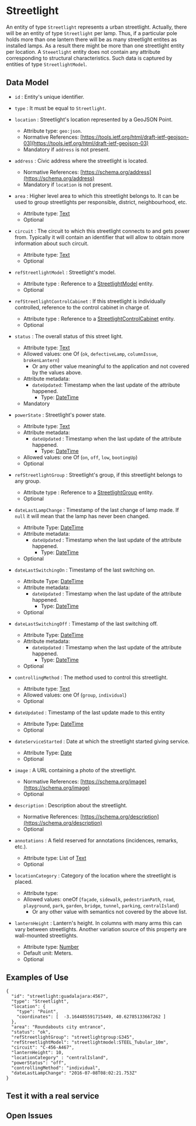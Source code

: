 # Streetlight

An entity of type `Streetlight` represents a urban streetlight. Actually, there will be an entity of type `Streetlight` per lamp. Thus,
if a particular pole holds more than one lantern there will be as many streetlight entites as installed lamps. As a result there might be more than
one streetlight entity per location. 
A `Steeetlight` entity does not contain any attribute corresponding to structural characteristics.
Such data is captured by entities of type `StreetlightModel`.

## Data Model

+ `id` : Entity's unique identifier. 

+ `type` : It must be equal to `Streetlight`.

+ `location` : Streetlight's location represented by a GeoJSON Point. 
    + Attribute type: `geo:json`.
    + Normative References: [https://tools.ietf.org/html/draft-ietf-geojson-03](https://tools.ietf.org/html/draft-ietf-geojson-03)
    + Mandatory if `address` is not present.
    
+ `address` : Civic address where the streetlight is located. 
    + Normative References: [https://schema.org/address](https://schema.org/address)
    + Mandatory if `location` is not present.
    
+ `area` : Higher level area to which this streetlight belongs to. It can be used to group streetlights per
responsible, district, neighbourhood, etc.
    + Attribute type: [Text](https://schema.org/Text)
    + Optional 

+ `circuit` : The circuit to which this streetlight connects to and gets power from.
Typically it will contain an identifier that will allow to obtain more information about such circuit. 
    + Attribute type: [Text](http://schema.org/Text)
    + Optional

+ `refStreetlightModel` : Streetlight's model. 
    + Attribute type : Reference to a [StreetlightModel](../../StreetlightModel/doc/spec.md) entity.
    + Optional
    
+ `refStreetlightControlCabinet` : If this streetlight is individually controlled, reference to the control cabinet in charge of.
    + Attribute type : Reference to a [StreetlightControlCabinet](../../StreetlightControlCabinet/doc/spec.md) entity.
    + Optional

+ `status` : The overall status of this street light. 
    + Attribute type: [Text](http://schema.org/Text)
    + Allowed values: one Of (`ok`, `defectiveLamp`, `columnIssue`, `brokenLantern`)
        + Or any other value meaningful to the application and not covered by the values above. 
    + Attribute metadata:
        + `dateUpdated`: Timestamp when the last update of the attribute happened.
            + Type: [DateTime](http://schema.org/DateTime)
    + Mandatory

+ `powerState` : Streetlight's power state.
    + Attribute type: [Text](http://schema.org/Text)
    + Attribute metadata:
        + `dateUpdated` : Timestamp when the last update of the attribute happened.
            + Type: [DateTime](http://schema.org/DateTime)
    + Allowed values: one Of (`on`, `off`, `low`, `bootingUp`)
    + Optional
    
+ `refStreetlightGroup` : Streetlight's group, if this streetlight belongs to any group. 
    + Attribute type : Reference to a [StreetlightGroup](../../StreetlightGroup/doc/spec.md) entity.
    + Optional

+ `dateLastLampChange` : Timestamp of the last change of lamp made. If `null` it will mean that the lamp has never been changed. 
    + Attribute Type: [DateTime](http://schema.org/DateTime)
    + Attribute metadata:
        + `dateUpdated` : Timestamp when the last update of the attribute happened.
            + Type: [DateTime](http://schema.org/DateTime)
    + Optional
    
+ `dateLastSwitchingOn` : Timestamp of the last switching on.
    + Attribute Type: [DateTime](http://schema.org/DateTime)
    + Attribute metadata:
        + `dateUpdated` : Timestamp when the last update of the attribute happened.
            + Type: [DateTime](http://schema.org/DateTime)
    + Optional

+ `dateLastSwitchingOff` : Timestamp of the last switching off.
    + Attribute Type: [DateTime](http://schema.org/DateTime)
    + Attribute metadata:
        + `dateUpdated` : Timestamp when the last update of the attribute happened.
            + Type: [DateTime](http://schema.org/DateTime)
    + Optional

+ `controllingMethod` : The method used to control this streetlight.
    + Attribute type: [Text](http://schema.org/Text)
    + Allowed values: one Of (`group`, `individual`)
    + Optional
    
+ `dateUpdated` : Timestamp of the last update made to this entity
    + Attribute Type: [DateTime](http://schema.org/DateTime)
    + Optional
    
+ `dateServiceStarted` : Date at which the streetlight started giving service.
    + Attribute Type: [Date](http://schema.org/Date)
    + Optional
       
+ `image` : A URL containing a photo of the streetlight.
    + Normative References: [https://schema.org/image](https://schema.org/image)
    + Optional
    
+ `description` : Description about the streetlight. 
    + Normative References: [https://schema.org/description](https://schema.org/description)
    + Optional

+ `annotations` : A field reserved for annotations (incidences, remarks, etc.).
    + Attribute type: List of [Text](https://schema.org/Text)
    + Optional

+ `locationCategory` : Category of the location where the streetlight is placed.
    + Attribute type:
    + Allowed values: oneOf (`façade`, `sidewalk`, `pedestrianPath`, `road`, `playground`,
    `park`, `garden`, `bridge`, `tunnel`, `parking`, `centralIsland`)
        + Or any other value with semantics not covered by the above list. 

+ `lanternHeight` : Lantern's height. In columns with many arms this can vary between streetlights. Another variation source
of this property are wall-mounted streetlights. 
    + Attribute type: [Number](https://schema.org/Number)
    + Default unit: Meters. 
    + Optional
    
## Examples of Use

    {
      "id": "streetlight:guadalajara:4567",
      "type": "Streetlight",
      "location": {
        "type": "Point",
        "coordinates": [  -3.164485591715449, 40.62785133667262 ]
      },
      "area": "Roundabouts city entrance",
      "status": "ok",
      "refStreetlightGroup": "streetlightgroup:G345",
      "refStreetlightModel": "streetlightmodel:STEEL_Tubular_10m",
      "circuit": "C-456-A467",
      "lanternHeight": 10,
      "locationCategory" : "centralIsland",
      "powerStatus": "off",
      "controllingMethod": "individual",
      "dateLastLampChange": "2016-07-08T08:02:21.753Z"
    }

## Test it with a real service


## Open Issues

